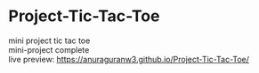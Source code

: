 # Project-Tic-Tac-Toe
mini project tic tac toe <br>
mini-project complete <br>
live preview: https://anuraguranw3.github.io/Project-Tic-Tac-Toe/
